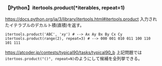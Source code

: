### 【Python】itertools.product(\*iterables, repeat=1)
https://docs.python.org/ja/3/library/itertools.html#itertools.product
入力されたイテラブルのデカルト積(直積)を返す。
```
itertools.product('ABC', 'xy') # --> Ax Ay Bx By Cx Cy
itertools.product(range(2), repeat=3) # --> 000 001 010 011 100 110 101 111
```
https://atcoder.jp/contests/typical90/tasks/typical90_b
上記問題では`itertoos.product("()", repeat=N)`のようにして候補を全列挙できる。
